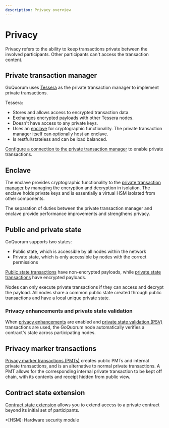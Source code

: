 ```yaml
---
description: Privacy overview
---
```


# Privacy

Privacy refers to the ability to keep transactions private between the involved participants.
Other participants can't access the transaction content.

## Private transaction manager

GoQuorum uses [Tessera](https://docs.tessera.consensys.net) as the private transaction manager to implement private transactions.

Tessera:

- Stores and allows access to encrypted transaction data.
- Exchanges encrypted payloads with other Tessera nodes.
- Doesn't have access to any private keys.
- Uses an [enclave](#enclave) for cryptographic functionality.
  The private transaction manager itself can optionally host an enclave.
- Is restful/stateless and can be load balanced.

[Configure a connection to the private transaction manager](../../HowTo/Configure/ConfigurePTM.md) to
enable private transactions.

## Enclave

The enclave provides cryptographic functionality to the [private transaction manager](#private-transaction-manager) by
managing the encryption and decryption in isolation.
The enclave holds private keys and is essentially a virtual HSM isolated from other components.

The separation of duties between the private transaction manager and enclave provide performance improvements and
strengthens privacy.

## Public and private state

GoQuorum supports two states:

- Public state, which is accessible by all nodes within the network
- Private state, which is only accessible by nodes with the correct permissions

[Public state transactions](PrivateAndPublic.md#public-transactions) have non-encrypted payloads, while
[private state transactions](PrivateAndPublic.md#private-transactions) have encrypted payloads.

Nodes can only execute private transactions if they can access and decrypt the payload.
All nodes share a common public state created through public transactions and have a local unique private state.

### Privacy enhancements and private state validation

When [privacy enhancements](PrivacyEnhancements.md) are enabled and
[private state validation (PSV)](PrivacyEnhancements.md#private-state-validation) transactions are used, the GoQuorum
node automatically verifies a contract's state across participating nodes.

## Privacy marker transactions

[Privacy marker transactions (PMTs)](PrivacyMarkerTransactions.md) creates public PMTs and internal private transactions, and is an alternative to normal private transactions.
A PMT allows for the corresponding internal private transaction to be kept off chain, with its contents and receipt
hidden from public view.

## Contract state extension

[Contract state extension](ContractExtension.md) allows you to extend access to a private contract beyond its
initial set of participants.

*[HSM]: Hardware security module
